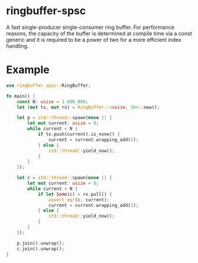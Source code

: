 # ringbuffer-spsc

A fast single-producer single-consumer ring buffer.
For performance reasons, the capacity of the buffer is determined
at compile time via a const generic and it is required to be a
power of two for a more efficient index handling.

# Example
```Rust
use ringbuffer_spsc::RingBuffer;

fn main() {
    const N: usize = 1_000_000;
    let (mut tx, mut rx) = RingBuffer::<usize, 16>::new();

    let p = std::thread::spawn(move || {
        let mut current: usize = 0;
        while current < N {
            if tx.push(current).is_none() {
                current = current.wrapping_add(1);
            } else {
                std::thread::yield_now();
            }
        }
    });

    let c = std::thread::spawn(move || {
        let mut current: usize = 0;
        while current < N {
            if let Some(c) = rx.pull() {
                assert_eq!(c, current);
                current = current.wrapping_add(1);
            } else {
                std::thread::yield_now();
            }
        }
    });

    p.join().unwrap();
    c.join().unwrap();
}
```